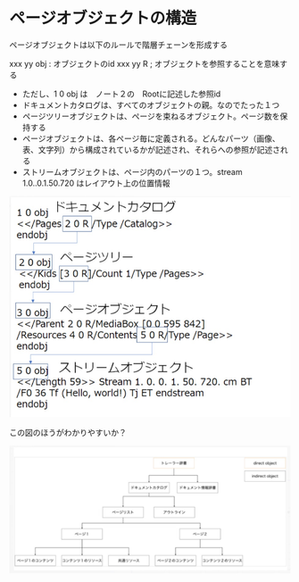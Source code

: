 # ページオブジェクトの構造

ページオブジェクトは以下のルールで階層チェーンを形成する

xxx yy obj : オブジェクトのid 
xxx yy R ; オブジェクトを参照することを意味する

- ただし、1 0 obj は　ノート２の　Rootに記述した参照id
- ドキュメントカタログは、すべてのオブジェクトの親。なのでたった１つ
- ページツリーオブジェクトは、ページを束ねるオブジェクト。ページ数を保持する
- ページオブジェクトは、各ページ毎に定義される。どんなパーツ（画像、表、文字列）から構成されているかが記述され、それらへの参照が記述される
- ストリームオブジェクトは、ページ内のパーツの１つ。stream 1.0..0.1.50.720 はレイアウト上の位置情報

![page_obj](./images/page_obj.jpg)

この図のほうがわかりやすいか？

![page_obj2](./images/page_obj2.jpg)





